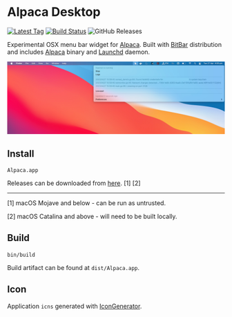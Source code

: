 # Alpaca Desktop

[![Latest Tag](https://img.shields.io/github/v/tag/jamesmoriarty/alpaca-desktop.svg?logo=github&label=latest)](https://github.com/jamesmoriarty/alpaca-desktop/releases) [![Build Status](https://travis-ci.org/jamesmoriarty/alpaca-desktop.svg?branch=master)](https://travis-ci.org/jamesmoriarty/alpaca-desktop) ![GitHub Releases](https://img.shields.io/github/downloads/jamesmoriarty/alpaca-desktop/total)

Experimental OSX menu bar widget for [Alpaca][2]. Built with [BitBar][1] distribution and includes [Alpaca][2] binary and [Launchd][3] daemon.

![Screenshot](docs/screenshot.jpg)

## Install

```
Alpaca.app
```
Releases can be downloaded from [here][4]. \[1] \[2]

<hr />

\[1] macOS Mojave and below - can be run as untrusted.

\[2] macOS Catalina and above - will need to be built locally.

## Build

```
bin/build
```
Build artifact can be found at `dist/Alpaca.app`.

## Icon

Application `icns` generated with [IconGenerator][5].

[1]: https://github.com/matryer/bitbar
[2]: https://github.com/samuong/alpaca
[3]: https://developer.apple.com/library/archive/documentation/MacOSX/Conceptual/BPSystemStartup/Chapters/CreatingLaunchdJobs.html
[4]: https://github.com/jamesmoriarty/alpaca-desktop/releases
[5]: https://github.com/onmyway133/IconGenerator
